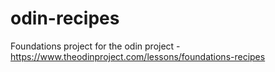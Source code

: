 # odin-recipes
Foundations project for the odin project - https://www.theodinproject.com/lessons/foundations-recipes

